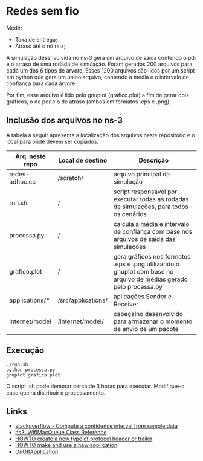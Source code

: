 # Redes sem fio

Medir:
- Taxa de entrega;
- Atraso até o nó raiz;

A simulação desenvolvida no ns-3 gera um arquivo de saída contendo o pdr e o atraso de uma rodada de simulação. Foram gerados 200 arquivos para cada um dos 6 tipos de árvore. Esses 1200 arquivos são lidos por um script em python que gera um único arquivo, contendo a média e o intervalo de confiança para cada árvore.

Por fim, esse arquivo é lido pelo gnuplot (grafico.plot) a fim de gerar dois gráficos, o de pdr e o de atraso (ambos em formatos .eps e .png).

## Inclusão dos arquivos no ns-3
A tabela a seguir apresenta a localização dos arquivos neste repositório e o local para onde devem ser copiados.

| Arq. neste repo | Local de destino                           | Descrição                                                                                                         |
|-----------------|--------------------------------------------|-------------------------------------------------------------------------------------------------------------------|
| redes-adhoc.cc  | <pastaDeInstalacaoDoNs3>/scratch/          | arquivo principal da simulação                                                                                    |
| run.sh          | <pastaDeInstalacaoDoNs3>/                  | script responsável por executar todas as rodadas de simulações, para todos os cenários                            |
| processa.py     | <pastaDeInstalacaoDoNs3>/                  | calcula a média e intervalo de confiança com base nos arquivos de saída das simulações                            |
| grafico.plot    | <pastaDeInstalacaoDoNs3>/                  | gera gráficos nos formatos .eps e .png utilizando o gnuplot com base no arquivo de médias gerado pelo processa.py |
| applications/*  | <pastaDeInstalacaoDoNs3>/src/applications/ | aplicações Sender e Receiver                                                                                      |
| internet/model  | <pastaDeInstalacaoDoNs3>/internet/model/   | cabeçalho desenvolvido para armazenar o momento de envio de um pacote                                             |

## Execução
```
./run.sh
python processa.py
gnuplot grafico.plot
```

O script .sh pode demorar cerca de 3 horas para executar. Modifique-o caso queira distribuir o processamento.

## Links
- [stackoverflow - Compute a confidence interval from sample data](https://stackoverflow.com/questions/15033511/compute-a-confidence-interval-from-sample-data)
- [ns3::WifiMacQueue Class Reference](https://www.nsnam.org/doxygen/classns3_1_1_wifi_mac_queue.html#details)
- [HOWTO create a new type of protocol header or trailer](https://www.nsnam.org/wiki/HOWTO_create_a_new_type_of_protocol_header_or_trailer)
- [HOWTO make and use a new application](https://www.nsnam.org/wiki/HOWTO_make_and_use_a_new_application)
- [OnOffApplication](https://www.nsnam.org/doxygen/group__onoff.html)
